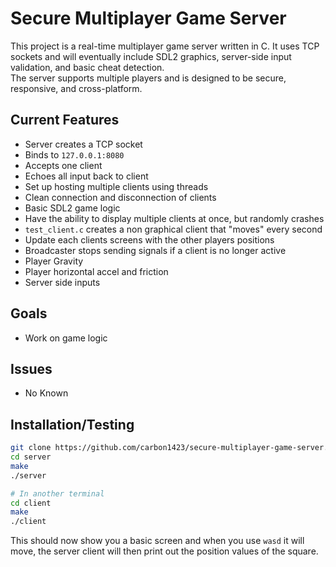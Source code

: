 # Secure Multiplayer Game Server

This project is a real-time multiplayer game server written in C. It uses TCP sockets and will eventually include SDL2 graphics, server-side input validation, and basic cheat detection.  
The server supports multiple players and is designed to be secure, responsive, and cross-platform.

## Current Features
- Server creates a TCP socket
- Binds to `127.0.0.1:8080`
- Accepts one client
- Echoes all input back to client
- Set up hosting multiple clients using threads
- Clean connection and disconnection of clients
- Basic SDL2 game logic
- Have the ability to display multiple clients at once, but randomly crashes
- `test_client.c` creates a non graphical client that "moves" every second
- Update each clients screens with the other players positions
- Broadcaster stops sending signals if a client is no longer active
- Player Gravity
- Player horizontal accel and friction
- Server side inputs

## Goals
- Work on game logic

## Issues
- No Known


## Installation/Testing
```bash
git clone https://github.com/carbon1423/secure-multiplayer-game-server.git
cd server
make
./server
```
```bash
# In another terminal
cd client
make
./client
```
This should now show you a basic screen and when you use `wasd` it will move, the server client will then print out the position values of the square.


